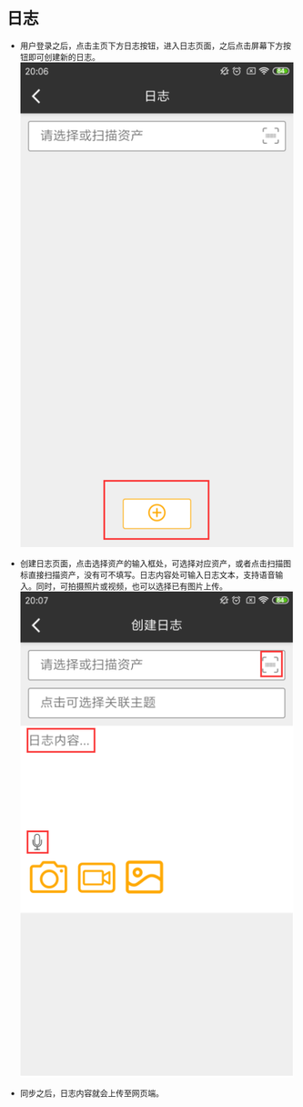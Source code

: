 # 日志

* 用户登录之后，点击主页下方日志按钮，进入日志页面，之后点击屏幕下方按钮即可创建新的日志。
  ![zhongduan](./images/zhongduan15.png)

* 创建日志页面，点击选择资产的输入框处，可选择对应资产，或者点击扫描图标直接扫描资产，没有可不填写。日志内容处可输入日志文本，支持语音输入。同时，可拍摄照片或视频，也可以选择已有图片上传。
  ![zhongduan](./images/zhongduan16.png)

* 同步之后，日志内容就会上传至网页端。